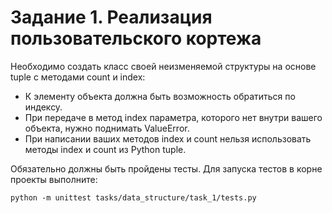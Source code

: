 <h1>Задание 1. Реализация пользовательского кортежа</h1>

Необходимо создать класс своей неизменяемой структуры на основе tuple с методами count и index:
* К элементу объекта должна быть возможность обратиться по индексу.
* При передаче в метод index параметра, которого нет внутри вашего объекта, нужно поднимать ValueError.
* При написании ваших методов index и count нельзя использовать методы index и count из Python tuple.

Обязательно должны быть пройдены тесты. Для запуска тестов в корне проекты выполните:

```
python -m unittest tasks/data_structure/task_1/tests.py
```